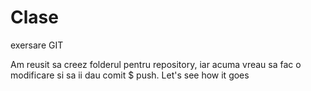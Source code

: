 # Clase
exersare GIT

Am reusit sa creez folderul pentru repository, iar acuma
vreau sa fac o modificare si sa ii dau comit $ push.
Let's see how it goes

